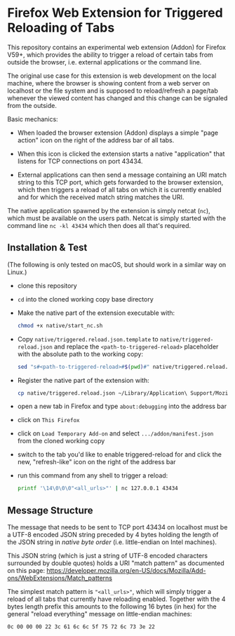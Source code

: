# Firefox Web Extension for Triggered Reloading of Tabs

This repository contains an experimental web extension (Addon) for Firefox V59+,
which provides the ability to trigger a reload of certain tabs from outside the
browser, i.e. external applications or the command line.

The original use case for this extension is web development on the local
machine, where the browser is showing content from a web server on localhost or
the file system and is supposed to reload/refresh a page/tab whenever the
viewed content has changed and this change can be signaled from the outside.

Basic mechanics:

- When loaded the browser extension (Addon) displays a simple "page action"
  icon on the right of the address bar of all tabs.

- When this icon is clicked the extension starts a native "application" that
  listens for TCP connections on port 43434.

- External applications can then send a message containing an URI match string
  to this TCP port, which gets forwarded to the browser extension, which then
  triggers a reload of all tabs on which it is currently enabled and for which
  the received match string matches the URI.

The native application spawned by the extension is simply netcat (`nc`), which
must be available on the users path. Netcat is simply started with the command
line `nc -kl 43434` which then does all that's required.


## Installation & Test

(The following is only tested on macOS, but should work in a similar way on
Linux.)

- clone this repository

- `cd` into the cloned working copy base directory

- Make the native part of the extension executable with:

  ```bash
  chmod +x native/start_nc.sh
  ```

- Copy `native/triggered.reload.json.template` to `native/triggered-reload.json`
  and replace the `<path-to-triggered-reload>` placeholder with the absolute
  path to the working copy:

  ```bash
  sed "s#<path-to-triggered-reload>#$(pwd)#" native/triggered.reload.json.template > native/triggered.reload.json
  ```

- Register the native part of the extension with:

  ```bash
  cp native/triggered.reload.json ~/Library/Application\ Support/Mozilla/NativeMessagingHosts/
  ```

- open a new tab in Firefox and type `about:debugging` into the address bar

- click on `This Firefox`

- click on `Load Temporary Add-on` and select `.../addon/manifest.json` from
  the cloned working copy

- switch to the tab you'd like to enable triggered-reload for and click the
  new, "refresh-like" icon on the right of the address bar

- run this command from any shell to trigger a reload:

  ```bash
  printf '\14\0\0\0"<all_urls>"' | nc 127.0.0.1 43434
  ```


## Message Structure

The message that needs to be sent to TCP port 43434 on localhost must be a
UTF-8 encoded JSON string preceded by 4 bytes holding the length of the JSON
string in *native byte order* (i.e. little-endian on Intel machines).

This JSON string (which is just a string of UTF-8 encoded characters surrounded
by double quotes) holds a URI "match pattern" as documented on this page:
https://developer.mozilla.org/en-US/docs/Mozilla/Add-ons/WebExtensions/Match_patterns

The simplest match pattern is `"<all_urls>"`, which will simply trigger a
reload of all tabs that currently have reloading enabled. Together with the 4
bytes length prefix this amounts to the following 16 bytes (in hex) for the
general "reload everything" message on little-endian machines:

```
0c 00 00 00 22 3c 61 6c 6c 5f 75 72 6c 73 3e 22
```
